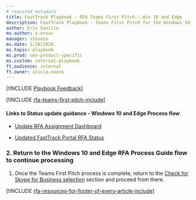 ```yaml
---
# required metadata
title: FastTrack Playbook - RFA Teams First Pitch - Win 10 and Edge
description: FastTrack Playbook - Teams First Pitch for the Windows 10 and Edge RFA Process flow
author: Erin Saville
ms.author: v-ersav
manager: steveso
ms.date: 1/26/2020
ms.topic: playbook  
ms.prod: non-product-specific  
ms.custom: internal-playbook  
ft.audience: internal
ft.owner: alicia.evans
---
```

[!INCLUDE [Playbook Feedback](./includes/questions-feedback.md)]  

[!INCLUDE [rfa-teams-first-pitch-include](includes/rfa-teams-first-pitch-include.md)]

#### Links to Status update guidance - Windows 10 and Edge Process flow

- [Update RFA Assignment Dashboard](rfa-windows-10-and-edge-process-guide.md#iv-update-rfa-assignment-dashboard)

- [Updated FastTrack Portal RFA Status](rfa-windows-10-and-edge-process-guide.md#v-update-fasttrack-portal-rfa-status)

### 2. Return to the Windows 10 and Edge RFA Process Guide flow to continue processing

1. Once the Teams First Pitch process is complete, return to the [Check for Skype for Business selection](rfa-windows-10-and-edge-process-guide.md#1-check-for-skype-for-business-selection) section and proceed from there.

[!INCLUDE [rfa-resources-for-footer-of-every-article-include](includes/rfa-resources-for-footer-of-every-article-include.md)]
